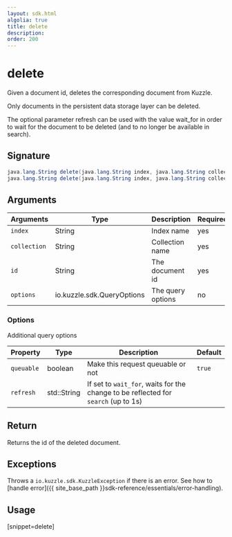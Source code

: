 ```yaml
---
layout: sdk.html
algolia: true
title: delete
description:
order: 200
---
```


# delete

Given a document id, deletes the corresponding document from Kuzzle.

Only documents in the persistent data storage layer can be deleted.

The optional parameter refresh can be used with the value wait_for in order to wait for the document to be deleted (and to no longer be available in search).

## Signature

```java
java.lang.String delete(java.lang.String index, java.lang.String collection, java.lang.String id, io.kuzzle.sdk.QueryOptions options) throws io.kuzzle.sdk.BadRequestException, io.kuzzle.sdk.ForbiddenException, io.kuzzle.sdk.GatewayTimeoutException, io.kuzzle.sdk.InternalException, io.kuzzle.sdk.NotFoundException, io.kuzzle.sdk.PartialException, io.kuzzle.sdk.PreconditionException, io.kuzzle.sdk.ServiceUnavailableException, io.kuzzle.sdk.SizeLimitException, io.kuzzle.sdk.UnauthorizedException, io.kuzzle.sdk.KuzzleException;
java.lang.String delete(java.lang.String index, java.lang.String collection, java.lang.String id) throws io.kuzzle.sdk.BadRequestException, io.kuzzle.sdk.ForbiddenException, io.kuzzle.sdk.GatewayTimeoutException, io.kuzzle.sdk.InternalException, io.kuzzle.sdk.NotFoundException, io.kuzzle.sdk.PartialException, io.kuzzle.sdk.PreconditionException, io.kuzzle.sdk.ServiceUnavailableException, io.kuzzle.sdk.SizeLimitException, io.kuzzle.sdk.UnauthorizedException, io.kuzzle.sdk.KuzzleException;
```

## Arguments

| Arguments | Type | Description | Required |
| --- | --- | --- | --- |
| `index` | String | Index name | yes |
| `collection` | String | Collection name | yes |
| `id` | String | The document id | yes |
| `options` | io.kuzzle.sdk.QueryOptions |  The query options | no |

### Options

Additional query options

| Property   | Type    | Description                       | Default |
| ---------- | ------- | --------------------------------- | ------- |
| `queuable` | boolean | Make this request queuable or not | `true`  |
| `refresh` | std::String | If set to `wait_for`, waits for the change to be reflected for `search` (up to 1s) |

## Return

Returns the id of the deleted document.

## Exceptions

Throws a `io.kuzzle.sdk.KuzzleException` if there is an error. See how to [handle error]({{ site_base_path }}sdk-reference/essentials/error-handling).

## Usage

[snippet=delete]
